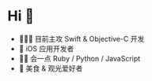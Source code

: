 # Hi 👋

- 👨🏻‍💻 目前主攻 Swift & Objective-C 开发
- 📱 iOS 应用开发者
- 🤏🏻 会一点 Ruby / Python / JavaScript
- 🍔 美食 & 观光爱好者

